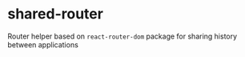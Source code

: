 # shared-router
Router helper based on `react-router-dom` package for sharing history between applications
